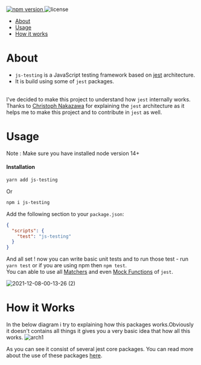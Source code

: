 <p>
    <a href="https://www.npmjs.com/package/js-testing">
        <img src="https://img.shields.io/npm/v/js-testing?style=flat-square" alt="npm version" />
    </a>
    <img src="https://img.shields.io/npm/l/color-calendar?style=flat-square" alt="license" />
</p>

- [About](#about)
- [Usage](#usage)
- [How it works](#works)


<a id="about"></a>
# About
- `js-testing` is a JavaScript testing framework based on [jest](https://github.com/facebook/jest) architecture.
- It is build using some of `jest` packages.

<br/>I've decided to make this project to understand how `jest` internally works. 
<br/> Thanks to [Christoph Nakazawa](https://github.com/cpojer) for explaining the `jest` architecture as it helps me to make this project and to contribute in `jest` as well.

<a id="usage"></a>
# Usage
Note : Make sure you have installed node version 14+
#### Installation

```bash
yarn add js-testing
```
Or
```bash
npm i js-testing
```

Add the following section to your `package.json`:
```json
{
  "scripts": {
    "test": "js-testing"
  }
}
```

And all set !  now you can  write  basic unit tests and to run those test - run `yarn test` or if you are using npm then `npm test`.
<br/>You can able to use all [Matchers](https://jestjs.io/docs/using-matchers) and even [Mock Functions](https://jestjs.io/docs/mock-functions) of `jest`.

![2021-12-08-00-13-26 (2)](https://user-images.githubusercontent.com/81867225/145091743-c0685be1-8417-451c-869e-c9b05df60c6c.gif)



# How it Works
<a id="works"></a>
In the below diagram i try to explaining how this packages works.Obviously it doesn't contains all things it gives you a very basic idea that how all this works.
![arch1](https://user-images.githubusercontent.com/81867225/145719394-a958a086-d993-4e6f-a1ad-b180983d5c87.png)

As you can see it consist of several jest core packages. 
You can read more about the use of these packages [here](https://github.com/facebook/jest/tree/main/packages).

